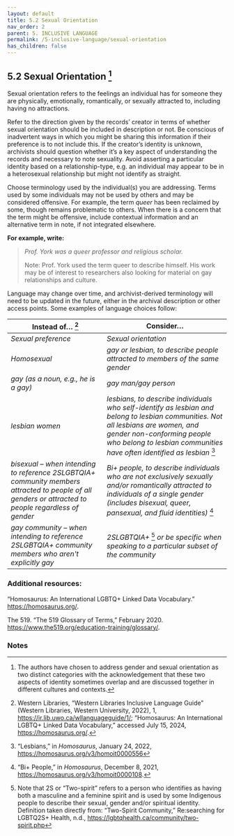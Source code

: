 ```yaml
---
layout: default
title: 5.2 Sexual Orientation
nav_order: 2
parent: 5. INCLUSIVE LANGUAGE
permalink: /5-inclusive-language/sexual-orientation
has_children: false
---
```


## 5.2 Sexual Orientation [^21]

Sexual orientation refers to the feelings an individual has for someone they are physically, emotionally, romantically, or sexually attracted to, including having no attractions.

Refer to the direction given by the records’ creator in terms of whether sexual orientation should be included in description or not. Be conscious of inadvertent ways in which you might be sharing this information if their preference is to not include this. If the creator’s identity is unknown, archivists should question whether it’s a key aspect of understanding the records and necessary to note sexuality. Avoid asserting a particular identity based on a relationship-type, e.g. an individual may appear to be in a heterosexual relationship but might not identify as straight.

Choose terminology used by the individual(s) you are addressing. Terms used by some individuals may not be used by others and may be considered offensive. For example, the term *queer* has been reclaimed by some, though remains problematic to others. When there is a concern that the term might be offensive, include contextual information and an alternative term in note, if not integrated elsewhere.

**For example, write:**

> *Prof. York was a queer professor and religious scholar.*
> 
> Note: Prof. York used the term queer to describe himself. His work may be of interest to researchers also looking for material on gay relationships and culture.

Language may change over time, and archivist-derived terminology will need to be updated in the future, either in the archival description or other access points. Some examples of language choices follow:

| **Instead of…** [^22]                                                                                                                                | **Consider…**                                                                                                                                                                                                                             |
| ---------------------------------------------------------------------------------------------------------------------------------------------------- | ----------------------------------------------------------------------------------------------------------------------------------------------------------------------------------------------------------------------------------------- |
| *Sexual preference*                                                                                                                                  | *Sexual orientation*                                                                                                                                                                                                                      |
| *Homosexual*                                                                                                                                         | *gay or lesbian, to describe people attracted to members of the same gender*                                                                                                                                                              |
| *gay (as a noun, e.g., he is a gay)*                                                                                                                 | *gay man/gay person*                                                                                                                                                                                                                      |
| *lesbian women*                                                                                                                                      | *lesbians, to describe individuals who self-identify as lesbian and belong to lesbian communities. Not all lesbians are women, and gender non-conforming people who belong to lesbian communities have often identified as lesbian* [^23] |
| *bisexual – when intending to reference 2SLGBTQIA+ community members attracted to people of all genders or attracted to people regardless of gender* | *Bi+ people, to describe individuals who are not exclusively sexually and/or romantically attracted to individuals of a single gender (includes bisexual, queer, pansexual, and fluid identities)* [^24]                                  |
| *gay community – when intending to reference 2SLGBTQIA+ community members who aren't explicitly gay*                                                 | *2SLGBTQIA+* [^25] *or be specific when speaking to a particular subset of the community*                                                                                                                                                  |

### Additional resources:

“Homosaurus: An International LGBTQ+ Linked Data Vocabulary.” https://homosaurus.org/.

The 519. “The 519 Glossary of Terms,” February 2020. https://www.the519.org/education-training/glossary/.

### Notes

[^21]: The authors have chosen to address gender and sexual orientation as two distinct categories with the acknowledgement that these two aspects of identity sometimes overlap and are discussed together in different cultures and contexts.

[^22]: Western Libraries, “Western Libraries Inclusive Language Guide” (Western Libraries, Western University, 2022), 1, https://ir.lib.uwo.ca/wllanguageguide/1/; “Homosaurus: An International LGBTQ+ Linked Data Vocabulary,” accessed July 15, 2024, https://homosaurus.org/.

[^23]: “Lesbians,” in *Homosaurus*, January 24, 2022, https://homosaurus.org/v3/homoit0000556

[^24]: “Bi+ People,” in *Homosaurus*, December 8, 2021, https://homosaurus.org/v3/homoit0000108.

[^25]: Note that 2S or “Two-spirit” refers to a person who identifies as having both a masculine and a feminine spirit and is used by some Indigenous people to describe their sexual, gender and/or spiritual identity. Definition taken directly from: “Two-Spirit Community,” Re:searching for LGBTQ2S+ Health, n.d., https://lgbtqhealth.ca/community/two-spirit.php